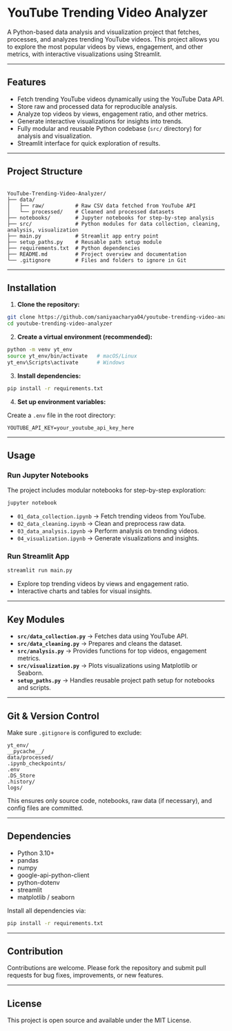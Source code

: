 
# YouTube Trending Video Analyzer

A Python-based data analysis and visualization project that fetches, processes, and analyzes trending YouTube videos. This project allows you to explore the most popular videos by views, engagement, and other metrics, with interactive visualizations using Streamlit.

---

## Features

- Fetch trending YouTube videos dynamically using the YouTube Data API.
- Store raw and processed data for reproducible analysis.
- Analyze top videos by views, engagement ratio, and other metrics.
- Generate interactive visualizations for insights into trends.
- Fully modular and reusable Python codebase (`src/` directory) for analysis and visualization.
- Streamlit interface for quick exploration of results.

---

## Project Structure

```

YouTube-Trending-Video-Analyzer/
├── data/
│   ├── raw/          # Raw CSV data fetched from YouTube API
│   └── processed/    # Cleaned and processed datasets
├── notebooks/        # Jupyter notebooks for step-by-step analysis
├── src/              # Python modules for data collection, cleaning, analysis, visualization
├── main.py           # Streamlit app entry point
├── setup_paths.py    # Reusable path setup module
├── requirements.txt  # Python dependencies
├── README.md         # Project overview and documentation
└── .gitignore        # Files and folders to ignore in Git

````

---

## Installation

1. **Clone the repository:**

```bash
git clone https://github.com/saniyaacharya04/youtube-trending-video-analyzer.git
cd youtube-trending-video-analyzer
````

2. **Create a virtual environment (recommended):**

```bash
python -m venv yt_env
source yt_env/bin/activate   # macOS/Linux
yt_env\Scripts\activate      # Windows
```

3. **Install dependencies:**

```bash
pip install -r requirements.txt
```

4. **Set up environment variables:**

Create a `.env` file in the root directory:

```
YOUTUBE_API_KEY=your_youtube_api_key_here
```

---

## Usage

### Run Jupyter Notebooks

The project includes modular notebooks for step-by-step exploration:

```bash
jupyter notebook
```

* `01_data_collection.ipynb` → Fetch trending videos from YouTube.
* `02_data_cleaning.ipynb` → Clean and preprocess raw data.
* `03_data_analysis.ipynb` → Perform analysis on trending videos.
* `04_visualization.ipynb` → Generate visualizations and insights.

### Run Streamlit App

```bash
streamlit run main.py
```

* Explore top trending videos by views and engagement ratio.
* Interactive charts and tables for visual insights.

---

## Key Modules

* **`src/data_collection.py`** → Fetches data using YouTube API.
* **`src/data_cleaning.py`** → Prepares and cleans the dataset.
* **`src/analysis.py`** → Provides functions for top videos, engagement metrics.
* **`src/visualization.py`** → Plots visualizations using Matplotlib or Seaborn.
* **`setup_paths.py`** → Handles reusable project path setup for notebooks and scripts.

---

## Git & Version Control

Make sure `.gitignore` is configured to exclude:

```
yt_env/
__pycache__/
data/processed/
.ipynb_checkpoints/
.env
.DS_Store
.history/
logs/
```

This ensures only source code, notebooks, raw data (if necessary), and config files are committed.

---

## Dependencies

* Python 3.10+
* pandas
* numpy
* google-api-python-client
* python-dotenv
* streamlit
* matplotlib / seaborn

Install all dependencies via:

```bash
pip install -r requirements.txt
```

---

## Contribution

Contributions are welcome. Please fork the repository and submit pull requests for bug fixes, improvements, or new features.

---

## License

This project is open source and available under the MIT License.
